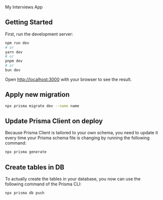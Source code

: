 My Interviews App

## Getting Started

First, run the development server:

```bash
npm run dev
# or
yarn dev
# or
pnpm dev
# or
bun dev
```

Open [http://localhost:3000](http://localhost:3000) with your browser to see the result.

## Apply new migration

```bash
npx prisma migrate dev --name name
```

## Update Prisma Client on deploy

Because Prisma Client is tailored to your own schema, you need to update it every time your Prisma schema file is changing by running the following command:

```bash
npx prisma generate
```

## Create tables in DB

To actually create the tables in your database, you now can use the following command of the Prisma CLI:

```bash
npx prisma db push
```
